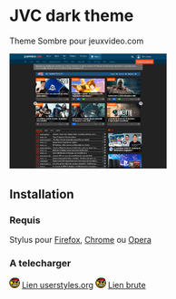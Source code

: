 # JVC dark theme
Theme Sombre pour jeuxvideo.com

<img src="images/screenjvc.PNG" alt="drawing" width=55%/> 


## Installation
### Requis
Stylus pour [Firefox](https://addons.mozilla.org/en-US/firefox/addon/styl-us/), [Chrome](https://chrome.google.com/webstore/detail/stylus/clngdbkpkpeebahjckkjfobafhncgmne) ou [Opera](https://addons.opera.com/en-gb/extensions/details/stylus/)
### A telecharger
<img src="images/noel.png" alt="drawing" width="18"/> [Lien userstyles.org](https://userstyles.org/styles/178159/) 
<img src="images/noel.png" alt="drawing" width="18"/> [Lien brute](https://raw.githubusercontent.com/ChevalierSoft/jvc_dark_theme/master/jvc_dark_theme.user.css)<br/>
